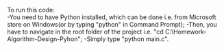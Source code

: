 To run this code: \
-You need to have Python installed, which can be done i.e. from Microsoft store on Windows(or by typing "python" in Command Prompt); 
-Then, you have to navigate in the root folder of the project i.e. "cd C:\Homework-Algorithm-Design-Pyhon"; 
-Simply type "python main.c".
